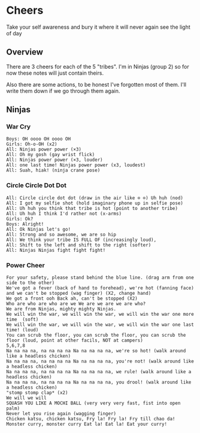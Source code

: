 # Cheers

Take your self awareness and bury it where it will never again see the light of day

## Overview

There are 3 cheers for each of the 5 "tribes". I'm in Ninjas (group 2) so for now these notes will just contain theirs.

Also there are some actions, to be honest I've forgotten most of them. I'll write them down if we go through them again.

## Ninjas

### War Cry

```
Boys: OH oooo OH oooo OH
Girls: Oh-o-OH (x2)
All: Ninjas power power (×3)
All: Oh my gosh (gay wrist flick)
All: Ninjas power power (×3, louder)
All: one last time! Ninjas power power (x3, loudest) 
All: Suah, hiak! (ninja crane pose)
```

### Circle Circle Dot Dot

```
All: Circle circle dot dot (draw in the air like ⊙ ⊙) Uh huh (nod)
All: I got my selfie shot (hold imaginary phone up in selfie pose)
All: Uh huh you think that tribe is hot (point to another tribe)
All: Uh huh I think I'd rather not (x-arms)
Girls: Ok?
Boys: Alright!
All: Ok Ninjas let's go!
All: Strong and so awesome, we are so hip
All: We think your tribe IS FULL OF (increasingly loud), 
All: Shift to the left and shift to the right (softer)
All: Ninjas Ninjas fight fight fight!
```

### Power Cheer

```
For your safety, please stand behind the blue line. (drag arm from one side to the other)
We've got a fever (back of hand to forehead), we're hot (fanning face) and we can't be stopped (wag finger) (X2, change hand)
We got a front ooh Back ah, can't be stopped (X2)
Who are who are who are we We are we are we are who?
We are from Ninjas, mighty mighty Ninjas.
We will win the war, we will win the war, we will win the war one more time  (soft)
We will win the war, we will win the war, we will win the war one last time! (loud)
You can scrub the floor, you can scrub the floor, you can scrub the floor (loud, point at other facils, NOT at campers)
5,6,7,8
Na na na na, na na na na Na na na na na, we're so hot! (walk around like a headless chicken) 
Na na na na, na na na na Na na na na na, you're not! (walk around like a headless chicken)
Na na na na, na na na na Na na na na na, we rule! (walk around like a headless chicken) 
Na na na na, na na na na Na na na na na, you drool! (walk around like a headless chicken)
"stomp stomp clap* (x2)
We will we will
SQUASH YOU LIKE A MOCHI BALL (very very very fast, fist into open palm)
Never let you rise again (wagging finger)
Chicken katsu, chicken katsu, Fry la! Fry la! Fry till chao da!
Monster curry, monster curry Eat la! Eat la! Eat your curry!
```